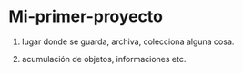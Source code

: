 # Mi-primer-proyecto

1. lugar donde se guarda, archiva, colecciona alguna cosa.

2. acumulación de objetos, informaciones etc.
